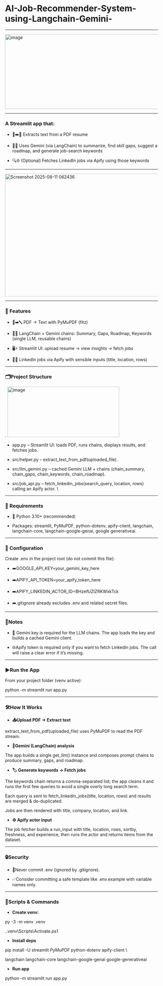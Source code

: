 # AI-Job-Recommender-System-using-Langchain-Gemini-
---
<img width="886" height="246" alt="image" src="https://github.com/user-attachments/assets/c2156a24-2de5-405c-8400-145af7e60f9a" />






---

### **A Streamlit app that:**

- 📄➡️📝 Extracts text from a PDF resume

- 🧠✨ Uses Gemini (via LangChain) to summarize, find skill gaps, suggest a roadmap, and generate job-search keywords

- 🔍🌐 (Optional) Fetches LinkedIn jobs via Apify using those keywords

---

<img width="821" height="404" alt="Screenshot 2025-08-11 062436" src="https://github.com/user-attachments/assets/d4215451-6dce-4ae8-950d-6a7932cf797f" />






---
### **🌟 Features**

- 📄➡️🔤 PDF → Text with PyMuPDF (fitz)

- 🧩🤝 LangChain + Gemini chains: Summary, Gaps, Roadmap, Keywords (single LLM, reusable chains)

- 🖥️⚡ Streamlit UI: upload resume → view insights → fetch jobs

- 💼🔎 LinkedIn jobs via Apify with sensible inputs (title, location, rows)

---
### 🗂️**Project Structure**
.
<img width="368" height="166" alt="image" src="https://github.com/user-attachments/assets/dba049ff-843e-4543-8713-33f8caa07fbc" />


- app.py – Streamlit UI: loads PDF, runs chains, displays results, and fetches jobs. 

- src/helper.py – extract_text_from_pdf(uploaded_file). 

- src/llm_gemini.py – cached Gemini LLM + chains (chain_summary, chain_gaps, chain_keywords, chain_roadmap). 

- src/job_api.py – fetch_linkedin_jobs(search_query, location, rows) calling an Apify actor. \

---
### **🧰 Requirements**

- 🐍 Python 3.10+ (recommended)

- Packages: streamlit, PyMuPDF, python-dotenv, apify-client, langchain, langchain-core, langchain-google-genai, google generativeai.
---

### **🔐 Configuration**

Create .env in the project root (do not commit this file):

- ➡️GOOGLE_API_KEY=your_gemini_key_here

- ➡️APIFY_API_TOKEN=your_apify_token_here

- ➡️APIFY_LINKEDIN_ACTOR_ID=BHzefUZlZRKWxkTck

- ➡️.gitignore already excludes .env and related secret files. 

---
### 📄**Notes**

- 🔑 Gemini key is required for the LLM chains. The app loads the key and builds a cached Gemini client. 

- 🌐Apify token is required only if you want to fetch LinkedIn jobs. The call will raise a clear error if it’s missing.
---

### ▶️**Run the App**

From your project folder (venv active):

python -m streamlit run app.py

---
### 🛠️**How It Works**

- **📤Upload PDF → Extract text**

extract_text_from_pdf(uploaded_file) uses PyMuPDF to read the PDF stream. 


- **🧠Gemini (LangChain) analysis**

The app builds a single get_llm() instance and composes prompt chains to produce summary, gaps, and roadmap. 

 
 - **🏷️ Generate keywords → Fetch jobs**
 
The keywords chain returns a comma-separated list; the app cleans it and runs the first few queries to avoid a single   overly long search term. 

Each query is sent to fetch_linkedin_jobs(title, location, rows) and results are merged & de-duplicated. 

Jobs are then rendered with title, company, location, and link. 


- **⚙️ Apify actor input**

The job fetcher builds a run_input with title, location, rows, sortby, freshness, and experience, then runs the actor and returns items from the dataset. 

---
### **🔒Security**

- 🚫Never commit .env (ignored by .gitignore). 

- ✅Consider committing a safe template like .env.example with variable names only.
---

### **🧪Scripts & Commands**

- **Create venv:**

py -3 -m venv .venv

.\.venv\Scripts\Activate.ps1


- **Install deps**
  
pip install -U streamlit PyMuPDF python-dotenv apify-client \

langchain langchain-core langchain-google-genai google-generativeai


- **Run app**

python -m streamlit run app.py




